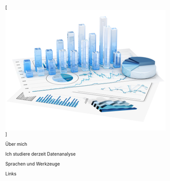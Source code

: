 [![Header](https://github.com/MikhailovaNadezhda/MikhailovaNadezhda/blob/main/assets/2022_03_03_news.jpg)]

Über mich

Ich studiere derzeit Datenanalyse

Sprachen und Werkzeuge

Links

